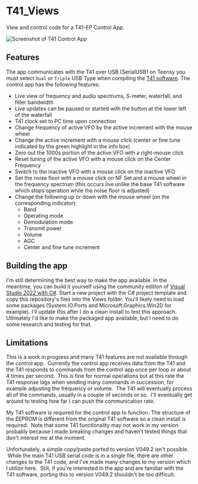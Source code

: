 # T41_Views

View and control code for a T41-EP Control App.

![Screenshot of T41 Control App](https://preview.redd.it/x0e6ib7k212d1.png?width=2021&format=png&auto=webp&s=74b873a107c8501048b4d5318156ffb1b385c7fa)

## Features

The app communicates with the T41 over USB (SerialUSB1 on Teensy you must select `Dual` or `Triple` USB Type when compiling the [T41 software](https://github.com/tmr4/T41_SDR/tree/dev/v0.1). The control app has the following features:

  * Live view of frequency and audio spectrums, S-meter, waterfall, and filter bandwidth
  * Live updates can be paused or started with the button at the lower left of the waterfall
  * T41 clock set to PC time upon connection
  * Change frequency of active VFO by the active increment with the mouse wheel
  * Change the active increment with a mouse click (center or fine tune indicated by the green highlight in the info box)
  * Zero out the 1000s portion of the active VFO with a right-mouse click
  * Reset tuning of the active VFO with a mouse click on the Center Frequency
  * Switch to the inactive VFO with a mouse click on the inactive VFO
  * Set the noise floor with a mouse click on NF Set and a mouse wheel in the frequency spectrum (this occurs live unlike the base T41 software which stops operation while the noise floor is adjusted)
  * Change the following up or down with the mouse wheel (on the corresponding indicator):
    * Band
    * Operating mode
    * Demodulation mode
    * Transmit power
    * Volume
    * AGC
    * Center and fine tune increment

## Building the app

 I'm still determining the best way to make the app available.  In the meantime, you can build it yourself using the community edition of [Visual Studio 2022 with C#](https://learn.microsoft.com/en-us/windows/apps/get-started/start-here?tabs=vs-2022-17-10).  Start a new project with the C# project template and copy this repository's files into the Views folder.  You'll likely need to load some packages (System.IO.Ports and Microsoft.Graphics.Win2D for example).  I'll update this after I do a clean install to test this approach.  Ultimately I'd like to make the packaged app available, but I need to do some research and testing for that.

## Limitations

This is a work in progress and many T41 features are not available through the control app.  Currently the control app receives data from the T41 and the T41 responds to commands from the control app once per loop or about 4 times per second.  This is fine for normal operations but at this rate the T41 response lags when sending many commands in succession, for example adjusting the frequency or volume.  The T41 will eventually process all of the commands, usually in a couple of seconds or so.  I'll eventually get around to testing how far I can push the communication rate.

My T41 software is required for the control app to function. The structure of the EEPROM is different from the original T41 software so a clean install is required.  Note that some T41 functionality may not work in my version probably because I made breaking changes and haven't tested things that don't interest me at the moment.  

Unfortunately, a simple copy/paste ported to version V049.2 isn't possible.  While the main T41 USB serial code is in a single file, there are other changes to the T41 code, and I've made many changes to my version which I utilize here.  Still, if you're interested in the app and are familiar with the T41 software, porting this to version V049.2 shouldn't be too difficult.
